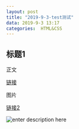 ```yaml
---
layout: post
title: "2019-9-3-test测试"
data: 2019-9-3 13:17
categories:  HTML&CSS
---
```


## 标题1

正文

[链接](www.baidu.com)

图片

[链接2](https://www.baidu.com)

![enter description here](https://www.github.com/LonlyPan/blog_images/raw/master/post/avator.ico)


